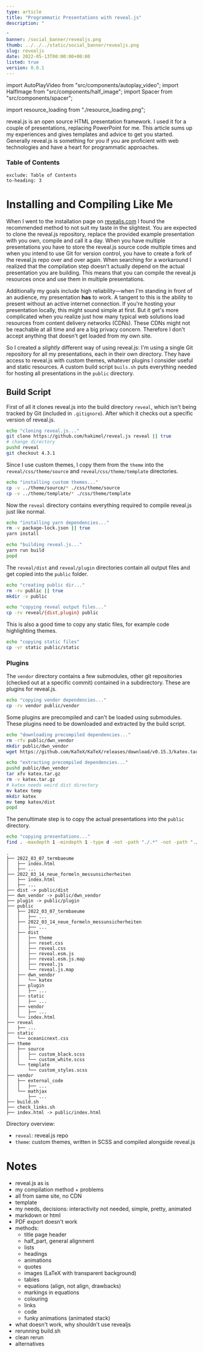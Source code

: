 ```yaml
---
type: article
title: "Programmatic Presentations with reveal.js"
description: "

"
banner: /social_banner/revealjs.png
thumb: ../../../static/social_banner/revealjs.png
slug: revealjs
date: 2022-05-13T00:00:00+00:00
listed: true
version: 0.0.1
---
```

import AutoPlayVideo from "src/components/autoplay_video";
import HalfImage from "src/components/half_image";
import Spacer from "src/components/spacer";

import resource_loading from "./resource_loading.png";

reveal.js is an open source HTML presentation framework.
I used it for a couple of presentations, replacing PowerPoint for me.
This article sums up my experiences and gives templates and advice to get you started.
Generally reveal.js is something for you if you are proficient with web technologies and have a heart for programmatic approaches.

### Table of Contents
```toc
exclude: Table of Contents
to-heading: 3
```

# Installing and Compiling Like Me
When I went to the installation page on [revealjs.com](https://revealjs.com) I found the recommended method to not suit my taste in the slightest.
You are expected to clone the reveal.js repository, replace the provided example presentation with you own, compile and call it a day.
When you have multiple presentations you have to store the reveal.js source code multiple times and when you intend to use Git for version control, you have to create a fork of the reveal.js repo over and over again.
When searching for a workaround I realized that the compilation step doesn't actually depend on the actual presentation you are building.
This means that you can compile the reveal.js resources once and use them in multiple presentations.

<HalfImage src={resource_loading} />

Additionally my goals include high reliability&mdash;when I'm standing in front of an audience, my presentation **has** to work.
A tangent to this is the ability to present without an active internet connection.
If you're hosting your presentation locally, this might sound simple at first.
But it get's more complicated when you realize just how many typical web solutions load resources from content delivery networks (CDNs).
These CDNs might not be reachable at all time and are a big privacy concern.
Therefore I don't accept anything that doesn't get loaded from my own site.

So I created a *slightly* different way of using reveal.js:
I'm using a single Git repository for all my presentations, each in their own directory.
They have access to reveal.js with custom themes, whatever plugins I consider useful and static resources.
A custom build script `buils.sh` puts everything needed for hosting all presentations in the `public` directory.

<Spacer />

## Build Script

First of all it clones reveal.js into the build directory `reveal`, which isn't being tracked by Git (included in `.gitignore`).
After which it checks out a specific version of reveal.js.
```bash
echo "cloning reveal.js..."
git clone https://github.com/hakimel/reveal.js reveal || true
# change directory
pushd reveal
git checkout 4.3.1
```

Since I use custom themes, I copy them from the `theme` into the `reveal/css/theme/source` and `reveal/css/theme/template` directories.
```bash
echo "installing custom themes..."
cp -v ../theme/source/* ./css/theme/source
cp -v ../theme/template/* ./css/theme/template
```

Now the `reveal` directory contains everything required to compile reveal.js just like normal.
```bash
echo "installing yarn dependencies..."
rm -v package-lock.json || true
yarn install

echo "building reveal.js..."
yarn run build
popd
```

The `reveal/dist` and `reveal/plugin` directories contain all output files and get copied into the `public` folder.
```bash
echo "creating public dir..."
rm -rv public || true
mkdir -v public

echo "copying reveal output files..."
cp -rv reveal/{dist,plugin} public
```

This is also a good time to copy any static files, for example code highlighting themes.
```bash
echo "copying static files"
cp -vr static public/static
```

### Plugins
The `vendor` directory contains a few submodules, other git repositories (checked out at a specific commit) contained in a subdirectory.
These are plugins for reveal.js.
```bash
echo "copying vendor dependencies..."
cp -rv vendor public/vendor
```

Some plugins are precompiled and can't be loaded using submodules.
These plugins need to be downloaded and extracted by the build script.
```bash
echo "downloading precompiled dependencies..."
rm -rfv public/dwn_vendor
mkdir public/dwn_vendor
wget https://github.com/KaTeX/KaTeX/releases/download/v0.15.3/katex.tar.gz -O public/dwn_vendor/katex.tar.gz

echo "extracting precompiled dependencies..."
pushd public/dwn_vendor
tar xfv katex.tar.gz
rm -v katex.tar.gz
# katex needs weird dist directory
mv katex temp
mkdir katex
mv temp katex/dist
popd
```

The penultimate step is to copy the actual presentations into the `public` directory.
```bash
echo "copying presentations..."
find . -maxdepth 1 -mindepth 1 -type d -not -path "./.*" -not -path "./reveal" -not -path "./public" -not -path "./static" -not -path "./theme" -not -path "./vendor" -exec cp -rv {} public \;
```

<!-- TODO: verify -->
```
.
├── 2022_03_07_termbaeume
│   ├── index.html
│   ├── ...
├── 2022_03_14_neue_formeln_messunsicherheiten
│   ├── index.html
│   ├── ...
├── dist -> public/dist
├── dwn_vendor -> public/dwn_vendor
├── plugin -> public/plugin
├── public
│   ├── 2022_03_07_termbaeume
│   │   ├── ...
│   ├── 2022_03_14_neue_formeln_messunsicherheiten
│   │   ├── ...
│   ├── dist
│   │   ├── theme
│   │   ├── reset.css
│   │   ├── reveal.css
│   │   ├── reveal.esm.js
│   │   ├── reveal.esm.js.map
│   │   ├── reveal.js
│   │   └── reveal.js.map
│   ├── dwn_vendor
│   │   └── katex
│   ├── plugin
│   │   ├── ...
│   ├── static
│   │   ├── ...
│   ├── vendor
│   │   ├── ...
│   └── index.html
├── reveal
│   ├── ...
├── static
│   └── oceanicnext.css
├── theme
│   ├── source
│   │   ├── custom_black.scss
│   │   └── custom_white.scss
│   └── template
│       └── custom_styles.scss
├── vendor
│   ├── external_code
│   │   ├── ...
│   └── mathjax
│       ├── ...
├── build.sh
├── check_links.sh
├── index.html -> public/index.html
```
<!-- tree --dirsfirst -L 3  | xclip -i -selection clipboard -->

Directory overview:
- `reveal`: reveal.js repo
- `theme`: custom themes, written in SCSS and compiled alongside reveal.js

# Notes

- reveal.js as is
- my compilation method + problems
- all from same site, no CDN
- template
- my needs, decisions: interactivity not needed, simple, pretty, animated
- markdown or html
- PDF export doesn't work
- methods:
    - title page header
    - half_part, general alignment
    - lists
    - headings
    - animations
    - quotes
    - images (LaTeX with transparent background)
    - tables
    - equations (align, not align, drawbacks)
    - markings in equations
    - colouring
    - links
    - code
    - funky animations (animated stack)
- what doesn't work, why shouldn't use revealjs
- rerunning build.sh
- clean rerun
- alternatives

